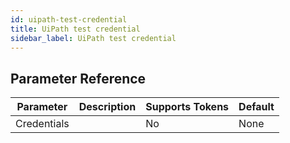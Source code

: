 ```yaml
---
id: uipath-test-credential
title: UiPath test credential
sidebar_label: UiPath test credential
---
```





## Parameter Reference
| Parameter | Description | Supports Tokens | Default |
| -- | -- | -- | -- |
| Credentials |  | No | None |
